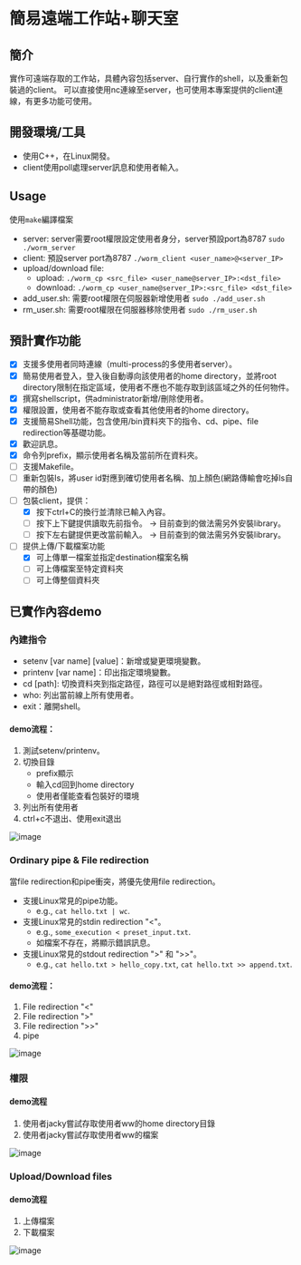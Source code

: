 # 簡易遠端工作站+聊天室

## 簡介
實作可遠端存取的工作站，具體內容包括server、自行實作的shell，以及重新包裝過的client。
可以直接使用nc連線至server，也可使用本專案提供的client連線，有更多功能可使用。

## 開發環境/工具
- 使用C++，在Linux開發。
- client使用poll處理server訊息和使用者輸入。

## Usage
使用```make```編譯檔案
- server: server需要root權限設定使用者身分，server預設port為8787
    ```sudo ./worm_server```
- client: 預設server port為8787
    ```./worm_client <user_name>@<server_IP>```
- upload/download file:
    - upload: ```./worm_cp <src_file> <user_name@server_IP>:<dst_file>```
    - download: ```./worm_cp <user_name@server_IP>:<src_file> <dst_file>```
- add_user.sh: 需要root權限在伺服器新增使用者
    ```sudo ./add_user.sh```
- rm_user.sh:  需要root權限在伺服器移除使用者
    ```sudo ./rm_user.sh```

## 預計實作功能
- [x] 支援多使用者同時連線（multi-process的多使用者server）。
- [x] 簡易使用者登入，登入後自動導向該使用者的home directory，並將root directory限制在指定區域，使用者不應也不能存取到該區域之外的任何物件。
- [x] 撰寫shellscript，供administrator新增/刪除使用者。
- [x] 權限設置，使用者不能存取或查看其他使用者的home directory。
- [x] 支援簡易Shell功能，包含使用/bin資料夾下的指令、cd、pipe、file redirection等基礎功能。
- [x] 歡迎訊息。
- [x] 命令列prefix，顯示使用者名稱及當前所在資料夾。
- [ ] 支援Makefile。
- [ ] 重新包裝ls，將user id對應到確切使用者名稱、加上顏色(網路傳輸會吃掉ls自帶的顏色)
- [ ] 包裝client，提供：
    - [x] 按下ctrl+C的換行並清除已輸入內容。
    - [ ] 按下上下鍵提供讀取先前指令。 -> 目前查到的做法需另外安裝library。
    - [ ] 按下左右鍵提供更改當前輸入。 -> 目前查到的做法需另外安裝library。
- [ ] 提供上傳/下載檔案功能
    - [x] 可上傳單一檔案並指定destination檔案名稱
    - [ ] 可上傳檔案至特定資料夾
    - [ ] 可上傳整個資料夾

## 已實作內容demo
### 內建指令
- setenv [var name] [value]：新增或變更環境變數。
- printenv [var name]：印出指定環境變數。
- cd [path]: 切換資料夾到指定路徑，路徑可以是絕對路徑或相對路徑。
- who: 列出當前線上所有使用者。
- exit：離開shell。
    
#### demo流程：
1. 測試setenv/printenv。
2. 切換目錄
   - prefix顯示
   - 輸入cd回到home directory
   - 使用者僅能查看包裝好的環境
3. 列出所有使用者
4. ctrl+c不退出、使用exit退出

![image](https://github.com/luckyjp6/Simple-remote-workstation-chatroom/assets/96563567/ed367387-7c5d-4b5b-82b1-bd411a5042f0)


### Ordinary pipe & File redirection
當file redirection和pipe衝突，將優先使用file redirection。
- 支援Linux常見的pipe功能。
    - e.g., ```cat hello.txt | wc```.
- 支援Linux常見的stdin redirection "<"。
    - e.g., ```some_execution < preset_input.txt```.
    - 如檔案不存在，將顯示錯誤訊息。
- 支援Linux常見的stdout redirection ">" 和 ">>"。
    - e.g., ```cat hello.txt > hello_copy.txt```, ```cat hello.txt >> append.txt```.

#### demo流程：
1. File redirection "<"
2. File redirection ">"
3. File redirection ">>"
4. pipe

![image](https://github.com/luckyjp6/Simple-remote-workstation-chatroom/assets/96563567/f2f0aa85-bd68-4a45-8e6d-c70dc872fdaa)

### 權限
#### demo流程
1. 使用者jacky嘗試存取使用者ww的home directory目錄
2. 使用者jacky嘗試存取使用者ww的檔案

![image](https://github.com/luckyjp6/Simple-remote-workstation-chatroom/assets/96563567/e19bbf21-abcd-4436-9808-a5f0161de0c5)

### Upload/Download files
#### demo流程
1. 上傳檔案
2. 下載檔案

![image](https://github.com/luckyjp6/Simple-remote-workstation-chatroom/assets/96563567/eb0731fb-287e-4b24-b829-8a9c20bd4496)
